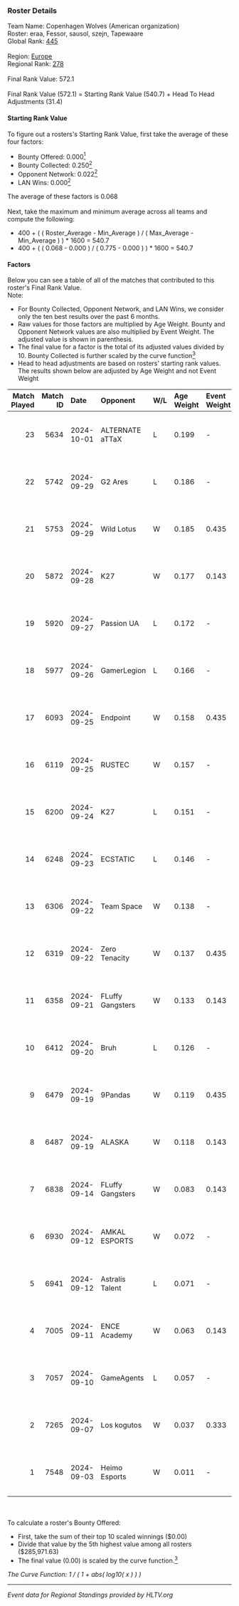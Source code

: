 ### Roster Details<br />
Team Name: Copenhagen Wolves (American organization)<br />
Roster: eraa, Fessor, sausol, szejn, Tapewaare<br />
Global Rank: [445](../../standings_global_2025_02_28.md)<br />
<br />
Region: [Europe]( ../../standings_europe_2025_02_28.md)<br />
Regional Rank: [278]( ../../standings_europe_2025_02_28.md)<br />
<br />
Final Rank Value:  572.1<br />
<br />
Final Rank Value (572.1) = Starting Rank Value (540.7) + Head To Head Adjustments (31.4)<br />

#### Starting Rank Value<br />
To figure out a rosters's Starting Rank Value, first take the average of these four factors:<br />
- Bounty Offered: 0.000[<sup>1</sup>](#table2)
- Bounty Collected: 0.250[<sup>2</sup>](#table1)
- Opponent Network: 0.022[<sup>2</sup>](#table1)
- LAN Wins: 0.000[<sup>2</sup>](#table1)

The average of these factors is 0.068<br />
<br />
Next, take the maximum and minimum average across all teams and compute the following:<br />
- 400 + ( ( Roster_Average - Min_Average ) / ( Max_Average - Min_Average ) ) * 1600 = 540.7
- 400 + ( ( 0.068 - 0.000 ) / ( 0.775 - 0.000 ) ) * 1600 = 540.7


#### Factors<br />
Below you can see a table of all of the matches that contributed to this roster's Final Rank Value.<br />
Note:<br />

- For Bounty Collected, Opponent Network, and LAN Wins, we consider only the ten best results over the past 6 months.
- Raw values for those factors are multiplied by Age Weight. Bounty and Opponent Network values are also multiplied by Event Weight. The adjusted value is shown in parenthesis.
- The final value for a factor is the total of its adjusted values divided by 10. Bounty Collected is further scaled by the curve function[<sup>3</sup>](#curveFunction)
- Head to head adjustments are based on rosters' starting rank values. The results shown below are adjusted by Age Weight and not Event Weight
<span id="table1"></span><br />


| Match Played | Match ID | Date       | Opponent         | W/L | Age Weight | Event Weight | Bounty Collected | Opponent Network | LAN Wins  | H2H Adj. | Roster                                 |
| -: | -: | :- | :- | :- | :- | :- | :- | :- | :- | -: | :- |
|           23 |     5634 | 2024-10-01 | ALTERNATE aTTaX  | L   | 0.199      | -            | -                | -                | -         |    -0.62 | eraa, Fessor, sausol, szejn, Tapewaare |
|           22 |     5742 | 2024-09-29 | G2 Ares          | L   | 0.186      | -            | -                | -                | -         |    -1.90 | eraa, Fessor, sausol, szejn, Tapewaare |
|           21 |     5753 | 2024-09-29 | Wild Lotus       | W   | 0.185      | 0.435        | 0.002 (0.000)    | 0.379 (0.030)    | 0 (0.000) |     4.47 | eraa, Fessor, sausol, szejn, Tapewaare |
|           20 |     5872 | 2024-09-28 | K27              | W   | 0.177      | 0.143        | 0.010 (0.000)    | 0.634 (0.016)    | 0 (0.000) |     5.01 | eraa, Fessor, sausol, szejn, Tapewaare |
|           19 |     5920 | 2024-09-27 | Passion UA       | L   | 0.172      | -            | -                | -                | -         |    -0.56 | eraa, Fessor, sausol, szejn, Tapewaare |
|           18 |     5977 | 2024-09-26 | GamerLegion      | L   | 0.166      | -            | -                | -                | -         |    -1.52 | eraa, Fessor, sausol, szejn, Tapewaare |
|           17 |     6093 | 2024-09-25 | Endpoint         | W   | 0.158      | 0.435        | 0.010 (0.001)    | 0.417 (0.029)    | 0 (0.000) |     3.92 | eraa, Fessor, sausol, szejn, Tapewaare |
|           16 |     6119 | 2024-09-25 | RUSTEC           | W   | 0.157      | -            | -                | -                | 0 (0.000) |     2.52 | eraa, Fessor, sausol, szejn, Tapewaare |
|           15 |     6200 | 2024-09-24 | K27              | L   | 0.151      | -            | -                | -                | -         |    -0.45 | eraa, Fessor, sausol, szejn, Tapewaare |
|           14 |     6248 | 2024-09-23 | ECSTATIC         | L   | 0.146      | -            | -                | -                | -         |    -0.54 | eraa, Fessor, sausol, szejn, Tapewaare |
|           13 |     6306 | 2024-09-22 | Team Space       | W   | 0.138      | -            | -                | -                | 0 (0.000) |     1.86 | eraa, Fessor, sausol, szejn, Tapewaare |
|           12 |     6319 | 2024-09-22 | Zero Tenacity    | W   | 0.137      | 0.435        | 0.033 (0.002)    | 0.842 (0.050)    | 0 (0.000) |     3.71 | eraa, Fessor, sausol, szejn, Tapewaare |
|           11 |     6358 | 2024-09-21 | FLuffy Gangsters | W   | 0.133      | 0.143        | 0.017 (0.000)    | 1.000 (0.019)    | 0 (0.000) |     3.41 | eraa, Fessor, sausol, szejn, Tapewaare |
|           10 |     6412 | 2024-09-20 | Bruh             | L   | 0.126      | -            | -                | -                | -         |    -1.20 | eraa, Fessor, sausol, szejn, Tapewaare |
|            9 |     6479 | 2024-09-19 | 9Pandas          | W   | 0.119      | 0.435        | 0.104 (0.005)    | 0.671 (0.035)    | 0 (0.000) |     3.54 | eraa, Fessor, sausol, szejn, Tapewaare |
|            8 |     6487 | 2024-09-19 | ALASKA           | W   | 0.118      | 0.143        | 0.036 (0.001)    | 0.940 (0.016)    | 0 (0.000) |     3.63 | eraa, Fessor, sausol, szejn, Tapewaare |
|            7 |     6838 | 2024-09-14 | FLuffy Gangsters | W   | 0.083      | 0.143        | 0.017 (0.000)    | 1.000 (0.012)    | 0 (0.000) |     2.16 | eraa, Fessor, sausol, szejn, Tapewaare |
|            6 |     6930 | 2024-09-12 | AMKAL ESPORTS    | W   | 0.072      | -            | -                | -                | -         |     1.79 | eraa, Fessor, sausol, szejn, Tapewaare |
|            5 |     6941 | 2024-09-12 | Astralis Talent  | L   | 0.071      | -            | -                | -                | -         |    -0.51 | eraa, Fessor, sausol, szejn, Tapewaare |
|            4 |     7005 | 2024-09-11 | ENCE Academy     | W   | 0.063      | 0.143        | 0.010 (0.000)    | 0.703 (0.006)    | -         |     1.69 | eraa, Fessor, sausol, szejn, Tapewaare |
|            3 |     7057 | 2024-09-10 | GameAgents       | L   | 0.057      | -            | -                | -                | -         |    -0.41 | eraa, Fessor, sausol, szejn, Tapewaare |
|            2 |     7265 | 2024-09-07 | Los kogutos      | W   | 0.037      | 0.333        | 0.038 (0.000)    | 0.572 (0.007)    | -         |     1.11 | eraa, Fessor, sausol, szejn, Tapewaare |
|            1 |     7548 | 2024-09-03 | Heimo Esports    | W   | 0.011      | -            | -                | -                | -         |     0.26 | eraa, Fessor, sausol, szejn, Tapewaare |

<br />
<span id="table2"></span><br />
To calculate a roster's Bounty Offered:<br />

- First, take the sum of their top 10 scaled winnings ($0.00)
- Divide that value by the 5th highest value among all rosters ($285,971.63)
- The final value (0.00) is scaled by the curve function.[<sup>3</sup>](#curveFunction)

<span id="curveFunction"></span>_The Curve Function: 1 / ( 1 + abs( log10( x ) ) )_<br />

---
_Event data for Regional Standings provided by HLTV.org_<br />
